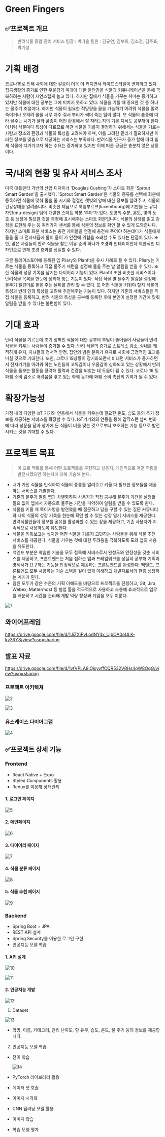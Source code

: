 # Green Fingers

## ✅프로젝트 개요

> 반려식물 종합 관리 서비스
> 팀장 : 박다솔
> 팀원 : 김규연, 김부희, 김소정, 김주효, 박기성


# 기획 배경
코로나19로 인해 사회에 대한 갈증이 더욱 더 커지면서 라이프스타일이 변화하고 있다. 집콕생활의 증가로 인한 우울감과 미래에 대한 불안감을 식물과 커뮤니케이션을 통해 극복하려는 사람이 자연스럽게 늘고 있다. 하지만 집에서 식물을 가꾸는 취미는 증가하고 있지만 식물에 대한 공부는 그에 미치지 못하고 있다.
식물을 기를 때 중요한 것 중 하나는 물주기 조절이다. 하지만 식물이 필요한 적당량을 물을 가늠하기 어려워 식물을 말려 죽이거나 오히려 물을 너무 자주 줘서 뿌리가 썩어 죽는 일이 많다. 또 식물의 품종에 따라 물주는 시기가 달라 품종이 어떤 환경에서 잘 자라는지의 기본 지식도 공부해야 한다.
이처럼 식물마다 특성이 다르므로 어떤 식물을 기를지 결정하기 위해서는 식물을 기르는 사람과 장소의 환경과 식물의 특성을 고려해야 하며, 이를 고려한 관리가 필요하지만 이러한 정보를 맞춤으로 제공하는 서비스는 부족하다. 반려식물 인구가 증가 함에 따라 쉽게 식물에 다가가고자 하는 수요는 증가하고 있지만 이에 따른 공급은 충분치 않은 상황이다.



# 국/내외 현황 및 유사 서비스 조사
미국 애틀랜타 기반의 산업 디자이너 'Douglas Cushing'가 스마트 화분 'Sprout Smart Garden'을 출시했다. 'Sprout Smart Garden'은 식물의 종류를 선택해 화분에 등록하면 식물에 맞춰 물을 줄 시기와 절절한 햇빛의 양에 대한 정보를 알려주고, 식물의 건강상태를 알려줍니다. 
비슷한 제품으로 룩셈부르크(luxembourg)에 기반을 둔 뮤디자인(mu-design) 팀이 개발한 스마트 화분 ‘루아’가 있다. 토양의 수분, 온도, 빛의 노출 등 생장에 필요한 것을 측정해 표시해주는 스마트 화분입니다. 식물의 상태를 읽고 감정을 표현해 주는 등 여러가지 센서를 통해 식물의 정보를 확인 할 수 있게 도와줍니다. 
하지만 스마트 화분 서비스는 충전 케이블을 연결해 충전해 주어야 하는데다가 식물에게 물을 줄 때 전자제품에 물이 들어 가 안전에 위협을 초래할 수도 있다는 단점이 있다. 또한, 많은 사람들이 반려 식물을 찾는 이유 중의 하나가 조경과 인테리어인데 제한적인 디자인으로 인해 조경 효과를 상실할 수 있다.

구글 플레이스토어에 등록된 앱 Pliary와 Planfit을 유사 사례로 들 수 있다. 
Pliary는 기르는 식물을 등록하고 직접 물주기 패턴을 설정해 물을 주는 날 알림을 받을 수 있다. 또한 식물의 성장 기록을 남기는 다이어리 기능이 있다.
Planfit 또한 비슷한 서비스이다. 반려식물 목록을 한눈에 정리해 놓는 기능이 있다. 직접 식물 별 물주기 알림을 설정해 물주기 캘린더로 물을 주는 날짜를 관리 할 수 있다. 또 어떤 식물을 키워야 할지 식물의 특성과 반려 인의 특성을 고려해 추천해주는 기능이 있다.
하지만 기존의 서비스들은 직접 식물을 등록하고, 반려 식물의 특성을 공부해 등록한 후에 본인이 설정한 기간에 맞춰 알림을 받을 수 있다는 불편함이 있다.


# 기대 효과
반려 식물을 기르는데 초기 장벽인 식물에 대한 공부의 부담이 줄어들어 사람들이 반려 식물을 키우는 사람들이 증가할 수 있다. 반려 식물의 증가로 스트레스 감소, 실내를 쾌적하게 유지, 자녀들의 정서적 안정, 집안의 밝은 분위기 유지로 사회에 긍정적인 효과를 미칠 것으로 기대한다. 또한, 코로나 19상황이 장기화되면서 비대면 서비스가 증가하면서 전자기기를 어려워 하는 노인들의 고독감이나 우울감이 심화되고 있는 상황에서 반려 식물을 돌보는 활동을 장려해 활력과 건강을 되찾는 데 도움이 될 수 있다. 코로나 19 및 화훼 소비 감소로 어려움을 겪고 있는 화훼 농가에 화훼 소비 촉진의 기회가 될 수 있다.


# 확장가능성

가정 내의 다양한 IoT 기기와 연동해서 식물을 키우는데 필요한 온도, 습도 등의 추가 정보를 제공하는 서비스를 확장할 수 있다. IoT기기와의 연동을 통해 갑작스런 날씨 변화에 따라 창문을 닫아 창가에 둔 식물이 비를 맞는 것으로부터 보호하는 기능 등으로 발전 시키는 것을 기대할 수 있다.




# 프로젝트 목표
> 이 프로 젝트를 통해 어떤 프로젝트를 구현하고 싶은지, 개인적으로 어떤 역량을 발전시켰으면 하는지에 대해 기술해 본다.

- 내가 가진 식물을 인식하여 식물의 종류를 알려주고 키울 때 필요한 정보들을 제공하는 서비스를 개발한다.
- 기존의 물주기 알림 앱과 차별화하여 사용자가 직접 공부해 물주기 기간을 설정할 필요 없이 앱에서 자동으로 물주는 기간을 파악하여 알림을 받을 수 있도록 한다.
- 식물을 키울 때 특이사항을 발견했을 때 질문하고 답을 구할 수 있는 질문 커뮤니티와 나의 식물의 성장 기록을 한눈에 확인 할 수 있는 성장 일기 서비스를 제공한다. 반려식물인들이 정보를 공유를 활성화할 수 있는 장을 제공하고, 기존 사용자가 지속적으로 사용하도록 유도한다.
- 식물을 키워보고는 싶지만 어떤 식물을 기를지 고민하는 사람들을 위해 식물 추천 서비스를 제공한다. 식물을 키우는 것에 대한 두려움을 극복하도록 도와 앱의 사용을 유도한다.
- 백엔드 부분은 학습한 기술을 모두 접목해 서비스로서 완성도와 안정성을 갖춘 서비스를 제공하고, 프론트엔드는 처음 접하는 앱과 프레임워크를 성실히 공부해 기획과 명세서가 요구하는 기능을 안정적으로 제공하는 프론트엔드를 완성한다. 백엔드, 프론트엔드 모두 사용하는 기술 스택을 깊이 있게 이해하고 개발자로서의 한층 성장하는 계기가 된다.
- 팀원 모두가 같은 수준의 기획 이해도를 바탕으로 프로젝트를 진행하고, Git, Jira, Webex, Mattermost 등 협업 툴을 적극적으로 사용하고 소통해 효과적으로 업무를 배분하고 시간을 관리해 개발 역량 향상과 취업을 모두 이룬다.

![1](https://user-images.githubusercontent.com/60100901/118922897-bf7ec300-b975-11eb-86d3-0f583ac4cc28.png)




## 와이어프레임
https://drive.google.com/file/d/1JjZXiPvLodNY4x_UjbOA0oULK-ky3RY8/view?usp=sharing

## 발표 자료
https://drive.google.com/file/d/1vfVPLA8iOjxyvffCQR532VBHs4qW8OgG/view?usp=sharing

### 



### 프로젝트 아키텍쳐

![2](https://user-images.githubusercontent.com/60100901/118922907-c1e11d00-b975-11eb-8894-a48d9c866028.png)

![3](https://user-images.githubusercontent.com/60100901/118922918-c574a400-b975-11eb-8353-a95561aa186e.png)

### 유스케이스 다이어그램

![4](https://user-images.githubusercontent.com/60100901/118922926-c73e6780-b975-11eb-9611-320b59edafc5.png)

## ✅프로젝트 상세 기능

### Frontend

- React Native + Expo
- Styled Components 활용
- Redux를 이용해 상태관리

#### 1. 로그인 페이지

![5](https://user-images.githubusercontent.com/60100901/118922934-c9082b00-b975-11eb-9d00-3a818f73f804.png)

#### 2. 메인페이지

![6](https://user-images.githubusercontent.com/60100901/118922941-cc9bb200-b975-11eb-9788-0e435ec7f578.png)

#### 3. 다이어리 페이지

![7](https://user-images.githubusercontent.com/60100901/118922950-cf96a280-b975-11eb-93d1-8e043e4ca613.png)

#### 4. 식물 분류 페이지

![8](https://user-images.githubusercontent.com/60100901/118922955-d1606600-b975-11eb-96b0-91c1a95877b6.png)

#### 5. 식물 추천 페이지

![9](https://user-images.githubusercontent.com/60100901/118922970-d6251a00-b975-11eb-8e05-1dc402016e6a.png)

### Backend

- Spring Boot  + JPA 
- REST API 설계
- Spring Security를 이용한 로그인 구현
- 인공지능 모델 학습

#### 1. API 설계

![10](https://user-images.githubusercontent.com/60100901/118922979-d9200a80-b975-11eb-97ff-7ff959db422e.png)

![11](https://user-images.githubusercontent.com/60100901/118922988-dc1afb00-b975-11eb-8765-b3622e6b0c8b.png)

#### 2. 인공지능 개발

![12](https://user-images.githubusercontent.com/60100901/118922989-dd4c2800-b975-11eb-8347-72bbb151c5d6.png)

1) Dataset

![13](https://user-images.githubusercontent.com/60100901/118923005-e0dfaf00-b975-11eb-9eee-709ed6c3bb2b.png)

- 학명, 이름, 카테고리, 관리 난이도, 향 유무, 습도, 온도, 물 주기 등의 정보를 제공합니다.

2) 인공지능 모델 학습

- 전이 학습

  ![14](https://user-images.githubusercontent.com/60100901/118923014-e3420900-b975-11eb-870d-570d7083d952.png)

- PyTorch 라이브러리 활용
- 데이터 셋 호출
- 이미지 시각화
- CNN 딥러닝 모델 활용
- 이미지 학습
- 학습 모델 평가